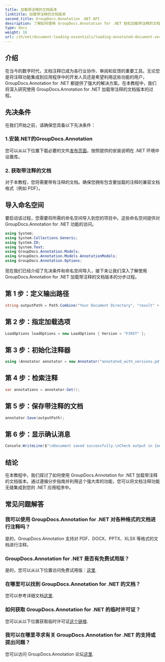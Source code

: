 ```yaml
---
title: 加载带注释的文档版本
linktitle: 加载带注释的文档版本
second_title: GroupDocs.Annotation .NET API
description: 了解如何使用 GroupDocs.Annotation for .NET 轻松加载带注释的文档版本。简化协作和审核流程。
type: docs
weight: 16
url: /zh/net/document-loading-essentials/loading-annotated-document-version/
---
```

## 介绍
在当今的数字时代，文档注释已成为各行业协作、审阅和反馈的重要工具。无论您是将注释功能集成到应用程序中的开发人员还是希望利用这些功能的用户，GroupDocs.Annotation for .NET 都提供了强大的解决方案。在本教程中，我们将深入研究使用 GroupDocs.Annotation for .NET 加载带注释的文档版本的过程。
## 先决条件
在我们开始之前，请确保您具备以下先决条件：
### 1.安装.NET的GroupDocs.Annotation
您可以从以下位置下载必要的文件[发布页面](https://releases.groupdocs.com/annotation/net/)。按照提供的安装说明在 .NET 环境中设置库。
### 2. 获取带注释的文档
对于本教程，您将需要带有注释的文档。确保您拥有包含要加载的注释的兼容文档格式（例如 PDF）。

## 导入命名空间
要启动该过程，您需要将所需的命名空间导入到您的项目中。这些命名空间提供对 GroupDocs.Annotation for .NET 功能的访问。

```csharp
using System;
using System.Collections.Generic;
using System.IO;
using System.Text;
using GroupDocs.Annotation.Models;
using GroupDocs.Annotation.Models.AnnotationModels;
using GroupDocs.Annotation.Options;
```


现在我们已经介绍了先决条件和命名空间导入，接下来让我们深入了解使用 GroupDocs.Annotation for .NET 加载带注释的文档版本的分步过程。
## 第 1 步：定义输出路径
```csharp
string outputPath = Path.Combine("Your Document Directory", "result" + Path.GetExtension("input.pdf"));
```
## 第 2 步：指定加载选项
```csharp
LoadOptions loadOptions = new LoadOptions { Version = "FIRST" };
```
## 第 3 步：初始化注释器
```csharp
using (Annotator annotator = new Annotator("annotated_with_versions.pdf", loadOptions))
```
## 第 4 步：检索注释
```csharp
var annotations = annotator.Get();
```
## 第 5 步：保存带注释的文档
```csharp
annotator.Save(outputPath);
```
## 第 6 步：显示确认消息
```csharp
Console.WriteLine($"\nDocument saved successfully.\nCheck output in {outputPath}.");
```

## 结论
在本教程中，我们探讨了如何使用 GroupDocs.Annotation for .NET 加载带注释的文档版本。通过遵循分步指南并利用这个强大库的功能，您可以将文档注释功能无缝集成到您的 .NET 应用程序中。
## 常见问题解答
### 我可以使用 GroupDocs.Annotation for .NET 对各种格式的文档进行注释吗？
是的，GroupDocs.Annotation 支持对 PDF、DOCX、PPTX、XLSX 等格式的文档进行注释。
### GroupDocs.Annotation for .NET 是否有免费试用版？
是的，您可以从以下位置访问免费试用版：[这里](https://releases.groupdocs.com/).
### 在哪里可以找到 GroupDocs.Annotation for .NET 的文档？
您可以参考详细文档[这里](https://reference.groupdocs.com/annotation/net/).
### 如何获取 GroupDocs.Annotation for .NET 的临时许可证？
您可以从以下位置获取临时许可证[这个链接](https://purchase.groupdocs.com/temporary-license/).
### 我可以在哪里寻求有关 GroupDocs.Annotation for .NET 的支持或提出问题？
您可以访问 GroupDocs.Annotation 论坛[这里](https://forum.groupdocs.com/c/annotation/10).